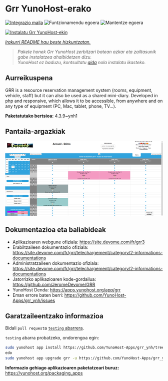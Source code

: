 <!--
Ohart ongi: README hau automatikoki sortu da <https://github.com/YunoHost/apps/tree/master/tools/readme_generator>ri esker
EZ editatu eskuz.
-->

# Grr YunoHost-erako

[![Integrazio maila](https://apps.yunohost.org/badge/integration/grr)](https://ci-apps.yunohost.org/ci/apps/grr/)
![Funtzionamendu egoera](https://apps.yunohost.org/badge/state/grr)
![Mantentze egoera](https://apps.yunohost.org/badge/maintained/grr)

[![Instalatu Grr YunoHost-ekin](https://install-app.yunohost.org/install-with-yunohost.svg)](https://install-app.yunohost.org/?app=grr)

*[Irakurri README hau beste hizkuntzatan.](./ALL_README.md)*

> *Pakete honek Grr YunoHost zerbitzari batean azkar eta zailtasunik gabe instalatzea ahalbidetzen dizu.*  
> *YunoHost ez baduzu, kontsultatu [gida](https://yunohost.org/install) nola instalatu ikasteko.*

## Aurreikuspena

GRR is a resource reservation management system (rooms, equipment, vehicle, staff) but it can also be used as a shared mini-diary. Developed in php and responsive, which allows it to be accessible, from anywhere and on any type of equipment (PC, Mac, tablet, phone, TV...).


**Paketatutako bertsioa:** 4.3.9~ynh1

## Pantaila-argazkiak

![Grr(r)en pantaila-argazkia](./doc/screenshots/home.png)

## Dokumentazioa eta baliabideak

- Aplikazioaren webgune ofiziala: <https://site.devome.com/fr/grr3>
- Erabiltzaileen dokumentazio ofiziala: <https://site.devome.com/fr/grr/telechargement/category/2-informations-documentations>
- Administratzaileen dokumentazio ofiziala: <https://site.devome.com/fr/grr/telechargement/category/2-informations-documentations>
- Jatorrizko aplikazioaren kode-gordailua: <https://github.com/JeromeDevome/GRR>
- YunoHost Denda: <https://apps.yunohost.org/app/grr>
- Eman errore baten berri: <https://github.com/YunoHost-Apps/grr_ynh/issues>

## Garatzaileentzako informazioa

Bidali `pull request`a [`testing` abarrera](https://github.com/YunoHost-Apps/grr_ynh/tree/testing).

`testing` abarra probatzeko, ondorengoa egin:

```bash
sudo yunohost app install https://github.com/YunoHost-Apps/grr_ynh/tree/testing --debug
edo
sudo yunohost app upgrade grr -u https://github.com/YunoHost-Apps/grr_ynh/tree/testing --debug
```

**Informazio gehiago aplikazioaren paketatzeari buruz:** <https://yunohost.org/packaging_apps>
